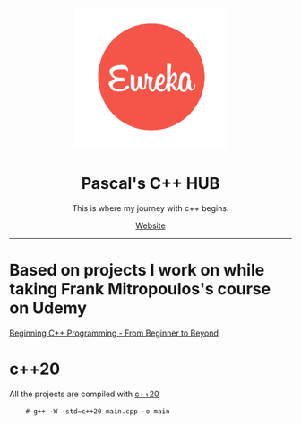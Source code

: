 <p align="center">
<img height="256" src="./logo.png" />
</p>

<h1 align="center">Pascal's C++ HUB</h1>

<p align="center">This is where my journey with c++ begins.</p>

<p align=center>
<a href="https://eureka-notez.netlify.app">Website</a>
</p>

---

# Based on projects I work on while taking Frank Mitropoulos's course on Udemy

[Beginning C++ Programming - From Beginner to Beyond](https://www.udemy.com/course/beginning-c-plus-plus-programming/)

# c++20

All the projects are compiled with [c++20](https://en.cppreference.com/w/cpp/20)

        # g++ -W -std=c++20 main.cpp -o main




